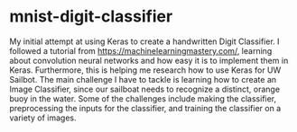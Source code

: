 # mnist-digit-classifier

My initial attempt at using Keras to create a handwritten Digit Classifier. I followed a tutorial from https://machinelearningmastery.com/, learning about convolution neural networks and how easy it is to implement them in Keras. Furthermore, this is helping me research how to use Keras for UW Sailbot. The main challenge I have to tackle is learning how to create an Image Classifier, since our sailboat needs to recognize a distinct, orange buoy in the water. Some of the challenges include making the classifier, preprocessing the inputs for the classifier, and training the classifier on a variety of images.
